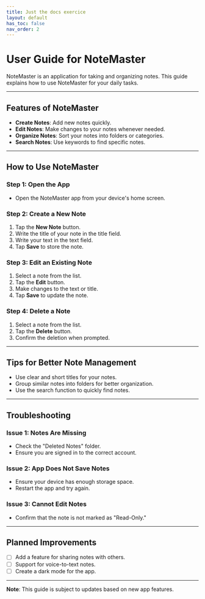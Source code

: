 ```yaml
---
title: Just the docs exercice
layout: default
has_toc: false
nav_order: 2
---
```


# User Guide for **NoteMaster**  

NoteMaster is an application for taking and organizing notes. This guide explains how to use NoteMaster for your daily tasks.  

---

## Features of NoteMaster  
* **Create Notes**: Add new notes quickly.  
* **Edit Notes**: Make changes to your notes whenever needed.  
* **Organize Notes**: Sort your notes into folders or categories.  
* **Search Notes**: Use keywords to find specific notes.  

---

## How to Use NoteMaster  

### Step 1: Open the App  
- Open the NoteMaster app from your device's home screen.  

### Step 2: Create a New Note  
1. Tap the **New Note** button.  
2. Write the title of your note in the title field.  
3. Write your text in the text field.  
4. Tap **Save** to store the note.  

### Step 3: Edit an Existing Note  
1. Select a note from the list.  
2. Tap the **Edit** button.  
3. Make changes to the text or title.  
4. Tap **Save** to update the note.  

### Step 4: Delete a Note  
1. Select a note from the list.  
2. Tap the **Delete** button.  
3. Confirm the deletion when prompted.  

---

## Tips for Better Note Management  
- Use clear and short titles for your notes.  
- Group similar notes into folders for better organization.  
- Use the search function to quickly find notes.  

---

## Troubleshooting  

### Issue 1: Notes Are Missing  
- Check the "Deleted Notes" folder.  
- Ensure you are signed in to the correct account.  

### Issue 2: App Does Not Save Notes  
- Ensure your device has enough storage space.  
- Restart the app and try again.  

### Issue 3: Cannot Edit Notes  
- Confirm that the note is not marked as "Read-Only."  

---

## Planned Improvements  
- [ ] Add a feature for sharing notes with others.  
- [ ] Support for voice-to-text notes.  
- [ ] Create a dark mode for the app.  

---

**Note**: This guide is subject to updates based on new app features.  
